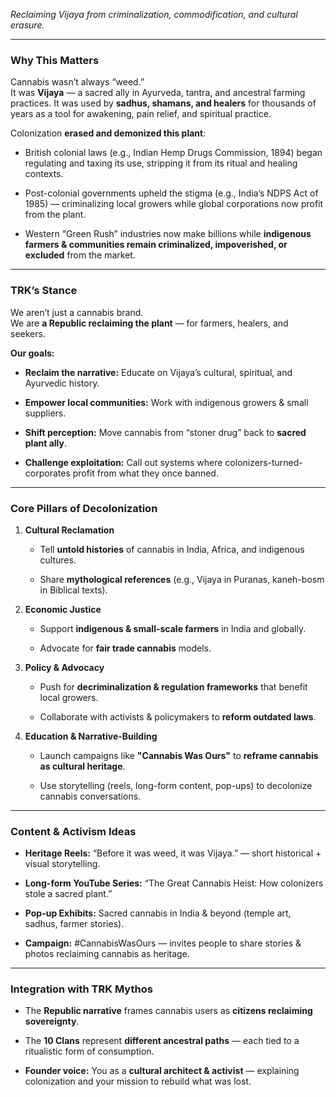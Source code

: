 _Reclaiming Vijaya from criminalization, commodification, and cultural erasure._

---

### **Why This Matters**

Cannabis wasn’t always “weed.”  
It was **Vijaya** — a sacred ally in Ayurveda, tantra, and ancestral farming practices. It was used by **sadhus, shamans, and healers** for thousands of years as a tool for awakening, pain relief, and spiritual practice.

Colonization **erased and demonized this plant**:

- British colonial laws (e.g., Indian Hemp Drugs Commission, 1894) began regulating and taxing its use, stripping it from its ritual and healing contexts.
    
- Post-colonial governments upheld the stigma (e.g., India’s NDPS Act of 1985) — criminalizing local growers while global corporations now profit from the plant.
    
- Western “Green Rush” industries now make billions while **indigenous farmers & communities remain criminalized, impoverished, or excluded** from the market.
    

---

### **TRK’s Stance**

We aren’t just a cannabis brand.  
We are **a Republic reclaiming the plant** — for farmers, healers, and seekers.

**Our goals:**

- **Reclaim the narrative:** Educate on Vijaya’s cultural, spiritual, and Ayurvedic history.
    
- **Empower local communities:** Work with indigenous growers & small suppliers.
    
- **Shift perception:** Move cannabis from “stoner drug” back to **sacred plant ally**.
    
- **Challenge exploitation:** Call out systems where colonizers-turned-corporates profit from what they once banned.
    

---

### **Core Pillars of Decolonization**

1. **Cultural Reclamation**
    
    - Tell **untold histories** of cannabis in India, Africa, and indigenous cultures.
        
    - Share **mythological references** (e.g., Vijaya in Puranas, kaneh-bosm in Biblical texts).
        
2. **Economic Justice**
    
    - Support **indigenous & small-scale farmers** in India and globally.
        
    - Advocate for **fair trade cannabis** models.
        
3. **Policy & Advocacy**
    
    - Push for **decriminalization & regulation frameworks** that benefit local growers.
        
    - Collaborate with activists & policymakers to **reform outdated laws**.
        
4. **Education & Narrative-Building**
    
    - Launch campaigns like **"Cannabis Was Ours"** to **reframe cannabis as cultural heritage**.
        
    - Use storytelling (reels, long-form content, pop-ups) to decolonize cannabis conversations.
        

---

### **Content & Activism Ideas**

- **Heritage Reels:** “Before it was weed, it was Vijaya.” — short historical + visual storytelling.
    
- **Long-form YouTube Series:** “The Great Cannabis Heist: How colonizers stole a sacred plant.”
    
- **Pop-up Exhibits:** Sacred cannabis in India & beyond (temple art, sadhus, farmer stories).
    
- **Campaign:** #CannabisWasOurs — invites people to share stories & photos reclaiming cannabis as heritage.
    

---

### **Integration with TRK Mythos**

- The **Republic narrative** frames cannabis users as **citizens reclaiming sovereignty**.
    
- The **10 Clans** represent **different ancestral paths** — each tied to a ritualistic form of consumption.
    
- **Founder voice:** You as a **cultural architect & activist** — explaining colonization and your mission to rebuild what was lost.